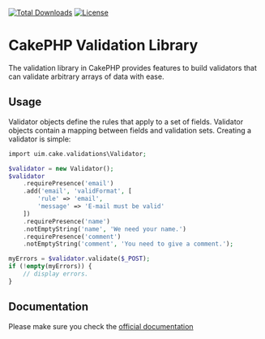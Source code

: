 [![Total Downloads](https://img.shields.io/packagist/dt/cakephp/validation.svg?style=flat-square)](https://packagist.org/packages/cakephp/validation)
[![License](https://img.shields.io/badge/license-MIT-blue.svg?style=flat-square)](LICENSE.txt)

# CakePHP Validation Library

The validation library in CakePHP provides features to build validators that can validate arbitrary
arrays of data with ease.

## Usage

Validator objects define the rules that apply to a set of fields. Validator objects contain a mapping between
fields and validation sets. Creating a validator is simple:

```php
import uim.cake.validations\Validator;

$validator = new Validator();
$validator
    .requirePresence('email')
    .add('email', 'validFormat', [
        'rule' => 'email',
        'message' => 'E-mail must be valid'
    ])
    .requirePresence('name')
    .notEmptyString('name', 'We need your name.')
    .requirePresence('comment')
    .notEmptyString('comment', 'You need to give a comment.');

myErrors = $validator.validate($_POST);
if (!empty(myErrors)) {
    // display errors.
}
```

## Documentation

Please make sure you check the [official documentation](https://book.cakephp.org/4/en/core-libraries/validation.html)
